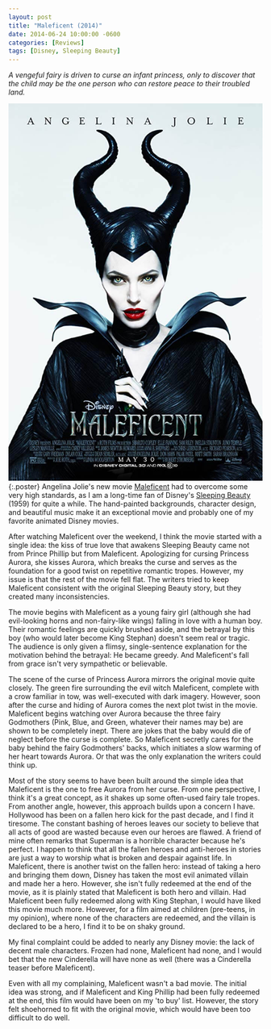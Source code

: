 ```yaml
---
layout: post
title: "Maleficent (2014)"
date: 2014-06-24 10:00:00 -0600
categories: [Reviews]
tags: [Disney, Sleeping Beauty]
---
```


*A vengeful fairy is driven to curse an infant princess, only to discover that the child may be the one person who can restore peace to their troubled land.*

![Maleficent Poster](/assets/2014/06/maleficent.jpg){:.poster} Angelina Jolie's new movie [Maleficent](http://www.imdb.com/title/tt1587310/) had to overcome some very high standards, as I am a long-time fan of Disney's [Sleeping Beauty](http://www.imdb.com/title/tt0053285/) (1959) for quite a while. The hand-painted backgrounds, character design, and beautiful music make it an exceptional movie and probably one of my favorite animated Disney movies.

After watching Maleficent over the weekend, I think the movie started with a single idea: the kiss of true love that awakens Sleeping Beauty came not from Prince Phillip but from Maleficent. Apologizing for cursing Princess Aurora, she kisses Aurora, which breaks the curse and serves as the foundation for a good twist on repetitive romantic tropes. However, my issue is that the rest of the movie fell flat. The writers tried to keep Maleficent consistent with the original Sleeping Beauty story, but they created many inconsistencies.

The movie begins with Maleficent as a young fairy girl (although she had evil-looking horns and non-fairy-like wings) falling in love with a human boy. Their romantic feelings are quickly brushed aside, and the betrayal by this boy (who would later become King Stephan) doesn't seem real or tragic. The audience is only given a flimsy, single-sentence explanation for the motivation behind the betrayal: He became greedy. And Maleficent's fall from grace isn't very sympathetic or believable.

The scene of the curse of Princess Aurora mirrors the original movie quite closely. The green fire surrounding the evil witch Maleficent, complete with a crow familiar in tow, was well-executed with dark imagery. However, soon after the curse and hiding of Aurora comes the next plot twist in the movie. Maleficent begins watching over Aurora because the three fairy Godmothers (Pink, Blue, and Green, whatever their names may be) are shown to be completely inept. There are jokes that the baby would die of neglect before the curse is complete. So Maleficent secretly cares for the baby behind the fairy Godmothers' backs, which initiates a slow warming of her heart towards Aurora. Or that was the only explanation the writers could think up.

Most of the story seems to have been built around the simple idea that Maleficent is the one to free Aurora from her curse. From one perspective, I think it's a great concept, as it shakes up some often-used fairy tale tropes. From another angle, however, this approach builds upon a concern I have. Hollywood has been on a fallen hero kick for the past decade, and I find it tiresome. The constant bashing of heroes leaves our society to believe that all acts of good are wasted because even our heroes are flawed. A friend of mine often remarks that Superman is a horrible character because he's perfect. I happen to think that all the fallen heroes and anti-heroes in stories are just a way to worship what is broken and despair against life. In Maleficent, there is another twist on the fallen hero: instead of taking a hero and bringing them down, Disney has taken the most evil animated villain and made her a hero. However, she isn't fully redeemed at the end of the movie, as it is plainly stated that Maleficent is both hero and villain. Had Maleficent been fully redeemed along with King Stephan, I would have liked this movie much more. However, for a film aimed at children (pre-teens, in my opinion), where none of the characters are redeemed, and the villain is declared to be a hero, I find it to be on shaky ground.

My final complaint could be added to nearly any Disney movie: the lack of decent male characters. Frozen had none, Maleficent had none, and I would bet that the new Cinderella will have none as well (there was a Cinderella teaser before Maleficent).

Even with all my complaining, Maleficent wasn't a bad movie. The initial idea was strong, and if Maleficent and King Phillip had been fully redeemed at the end, this film would have been on my 'to buy' list. However, the story felt shoehorned to fit with the original movie, which would have been too difficult to do well.

